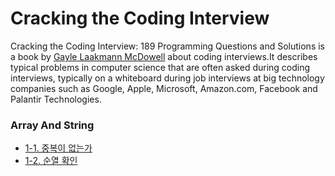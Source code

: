 # Cracking the Coding Interview
Cracking the Coding Interview: 189 Programming Questions and Solutions is a book by [Gayle Laakmann McDowell](https://en.wikipedia.org/wiki/Gayle_Laakmann_McDowell) about coding interviews.It describes typical problems in computer science that are often asked during coding interviews, typically on a whiteboard during job interviews at big technology companies such as Google, Apple, Microsoft, Amazon.com, Facebook and Palantir Technologies.
### Array And String
- [1-1. 중복이 없는가](DataStructure/ArrayAndString/NoOverlap)
- [1-2. 순열 확인](DataStructure/ArrayAndString/Permutation)